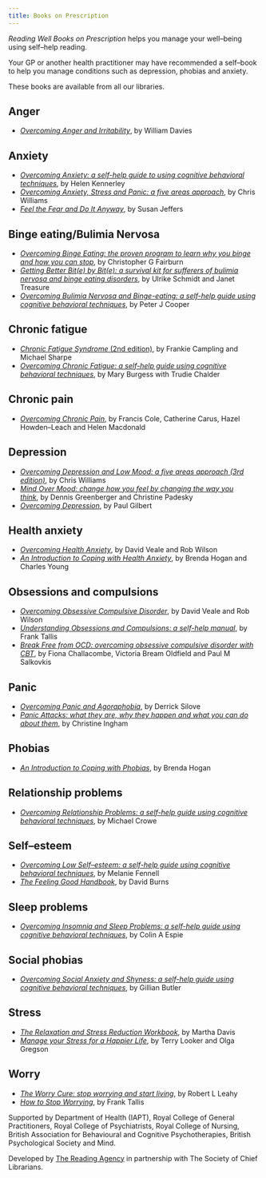 ```yaml
---
title: Books on Prescription
---
```


<em>Reading Well Books on Prescription</em> helps you manage your well–being using self–help reading.</p>

<p>Your GP or another health practitioner may have recommended a self–book to help you manage conditions such as depression, phobias and anxiety.</p>

<p>These books are available from all our libraries.</p>

<h2 id="anger">Anger</h2>

<ul>
  <li><a href="https://suffolk.spydus.co.uk/cgi-bin/spydus.exe/ENQ/OPAC/BIBENQ?BRN=1387116"><cite>Overcoming Anger and Irritability</cite></a>,&nbsp;by William Davies</li>
</ul>

<h2 id="anxiety">Anxiety</h2>

<ul>
  <li><a href="https://suffolk.spydus.co.uk/cgi-bin/spydus.exe/ENQ/OPAC/BIBENQ?BRN=1512206"><cite>Overcoming Anxiety: a self-help guide to using cognitive behavioral techniques</cite></a>,&nbsp;by Helen Kennerley</li>
  <li><a href="https://suffolk.spydus.co.uk/cgi-bin/spydus.exe/ENQ/OPAC/BIBENQ?BRN=603334"><cite>Overcoming Anxiety, Stress and Panic: a five areas approach</cite></a>,&nbsp;by Chris Williams</li>
  <li><a href="https://suffolk.spydus.co.uk/cgi-bin/spydus.exe/ENQ/OPAC/BIBENQ?BRN=192458"><cite>Feel the Fear and Do It Anyway</cite></a>, by Susan Jeffers</li>
</ul>

<h2 id="binge-eatingbulimia-nervosa">Binge eating/Bulimia Nervosa</h2>

<ul>
  <li><a href="https://suffolk.spydus.co.uk/cgi-bin/spydus.exe/ENQ/OPAC/BIBENQ?BRN=1400222"><cite>Overcoming Binge Eating: the proven program to learn why you binge and how you can stop</cite></a>,&nbsp;by Christopher G Fairburn</li>
  <li><a href="https://suffolk.spydus.co.uk/cgi-bin/spydus.exe/ENQ/OPAC/BIBENQ?BRN=429720"><cite>Getting Better Bit(e) by Bit(e): a survival kit for sufferers of bulimia nervosa and binge eating disorders</cite></a>,&nbsp;by Ulrike Schmidt and Janet Treasure</li>
  <li><a href="https://suffolk.spydus.co.uk/cgi-bin/spydus.exe/ENQ/OPAC/BIBENQ?BRN=591153"><cite>Overcoming Bulimia Nervosa and Binge-eating: a self-help guide using cognitive behavioral techniques</cite></a>,&nbsp;by Peter J Cooper</li>
</ul>

<h2 id="chronic-fatigue">Chronic fatigue</h2>

<ul>
  <li><a href="https://suffolk.spydus.co.uk/cgi-bin/spydus.exe/ENQ/OPAC/BIBENQ?BRN=157088"><cite>Chronic Fatigue Syndrome</cite> (2nd edition)</a>,&nbsp;by Frankie Campling and Michael Sharpe</li>
  <li><a href="https://suffolk.spydus.co.uk/cgi-bin/spydus.exe/ENQ/OPAC/BIBENQ?BRN=591381"><cite>Overcoming Chronic Fatigue: a self-help guide using cognitive behavioral techniques</cite></a>,&nbsp;by Mary Burgess with Trudie Chalder</li>
</ul>

<h2 id="chronic-pain">Chronic pain</h2>

<ul>
  <li><a href="https://suffolk.spydus.co.uk/cgi-bin/spydus.exe/ENQ/OPAC/BIBENQ?BRN=602384"><cite>Overcoming Chronic Pain</cite></a>,&nbsp;by Francis Cole, Catherine Carus, Hazel Howden–Leach and Helen Macdonald</li>
</ul>

<h2 id="depression">Depression</h2>

<ul>
  <li><a href="https://suffolk.spydus.co.uk/cgi-bin/spydus.exe/ENQ/OPAC/BIBENQ?BRN=1340711"><cite>Overcoming Depression and Low Mood: a five areas approach (3rd edition)</cite></a>,&nbsp;by Chris Williams</li>
  <li><a href="https://suffolk.spydus.co.uk/cgi-bin/spydus.exe/ENQ/OPAC/BIBENQ?BRN=1852746"><cite>Mind Over Mood: change how you feel by changing the way you think</cite></a>,&nbsp;by Dennis Greenberger and Christine Padesky</li>
  <li><a href="https://suffolk.spydus.co.uk/cgi-bin/spydus.exe/ENQ/OPAC/BIBENQ?BRN=1852746"><cite>Overcoming Depression</cite></a>,&nbsp;by Paul Gilbert</li>
</ul>

<h2 id="health-anxiety">Health anxiety</h2>

<ul>
  <li><a href="https://suffolk.spydus.co.uk/cgi-bin/spydus.exe/ENQ/OPAC/BIBENQ?BRN=426203"><cite>Overcoming Health Anxiety</cite></a>, by David Veale and Rob Wilson</li>
  <li><a href="https://suffolk.spydus.co.uk/cgi-bin/spydus.exe/ENQ/OPAC/BIBENQ?BRN=1104406"><cite>An Introduction to Coping with Health Anxiety</cite></a>, by Brenda Hogan and Charles Young</li>
</ul>

<h2 id="obsessions-and-compulsions">Obsessions and compulsions</h2>

<ul>
  <li><a href="https://suffolk.spydus.co.uk/cgi-bin/spydus.exe/ENQ/OPAC/BIBENQ?BRN=1154884"><cite>Overcoming Obsessive Compulsive Disorder</cite></a>,&nbsp;by David Veale and Rob Wilson</li>
  <li><a href="https://suffolk.spydus.co.uk/cgi-bin/spydus.exe/ENQ/OPAC/BIBENQ?BRN=394538"><cite>Understanding Obsessions and Compulsions: a self-help manual</cite></a>,&nbsp;by Frank Tallis</li>
  <li><a href="https://suffolk.spydus.co.uk/cgi-bin/spydus.exe/ENQ/OPAC/BIBENQ?BRN=198597"><cite>Break Free from OCD: overcoming obsessive compulsive disorder with CBT</cite></a>,&nbsp;by Fiona Challacombe, Victoria Bream Oldfield and Paul M Salkovkis</li>
</ul>

<h2 id="panic">Panic</h2>

<ul>
  <li><a href="https://suffolk.spydus.co.uk/cgi-bin/spydus.exe/ENQ/OPAC/BIBENQ?BRN=590905"><cite>Overcoming Panic and Agoraphobia</cite></a>,&nbsp;by Derrick Silove</li>
  <li><a href="https://suffolk.spydus.co.uk/cgi-bin/spydus.exe/ENQ/OPAC/BIBENQ?BRN=51020"><cite>Panic Attacks: what they are, why they happen and what you can do about them</cite></a>,&nbsp;by Christine Ingham</li>
</ul>

<h2 id="phobias">Phobias</h2>

<ul>
  <li><a href="https://suffolk.spydus.co.uk/cgi-bin/spydus.exe/ENQ/OPAC/BIBENQ?BRN=1104392"><cite>An Introduction to Coping with Phobias</cite></a>,&nbsp;by Brenda Hogan</li>
</ul>

<h2 id="relationship-problems">Relationship problems</h2>

<ul>
  <li><a href="https://suffolk.spydus.co.uk/cgi-bin/spydus.exe/ENQ/OPAC/BIBENQ?BRN=423759"><cite>Overcoming Relationship Problems: a self-help guide using cognitive behavioral techniques</cite></a>,&nbsp;by Michael Crowe</li>
</ul>

<h2 id="selfesteem">Self–esteem</h2>

<ul>
  <li><a href="https://suffolk.spydus.co.uk/cgi-bin/spydus.exe/ENQ/OPAC/BIBENQ?BRN=591117"><cite>Overcoming Low Self–esteem: a self-help guide using cognitive behavioral techniques</cite></a>,&nbsp;by Melanie Fennell</li>
  <li><a href="https://suffolk.spydus.co.uk/cgi-bin/spydus.exe/ENQ/OPAC/BIBENQ?BRN=270896"><cite>The Feeling Good Handbook</cite></a>,&nbsp;by David Burns</li>
</ul>

<h2 id="sleep-problems">Sleep problems</h2>

<ul>
  <li><a href="https://suffolk.spydus.co.uk/cgi-bin/spydus.exe/ENQ/OPAC/BIBENQ?BRN=423791"><cite>Overcoming Insomnia and Sleep Problems: a self-help guide using cognitive behavioral techniques</cite></a>,&nbsp;by Colin A Espie</li>
</ul>

<h2 id="social-phobias">Social phobias</h2>

<ul>
  <li><a href="https://suffolk.spydus.co.uk/cgi-bin/spydus.exe/ENQ/OPAC/BIBENQ?BRN=590899"><cite>Overcoming Social Anxiety and Shyness: a self-help guide using cognitive behavioral techniques</cite></a>,&nbsp;by Gillian Butler</li>
</ul>

<h2 id="stress">Stress</h2>

<ul>
  <li><a href="https://suffolk.spydus.co.uk/cgi-bin/spydus.exe/ENQ/OPAC/BIBENQ?BRN=1387117"><cite>The Relaxation and Stress Reduction Workbook</cite></a>,&nbsp;by Martha Davis</li>
  <li><a href="https://suffolk.spydus.co.uk/cgi-bin/spydus.exe/ENQ/OPAC/BIBENQ?BRN=598031"><cite>Manage your Stress for a Happier Life</cite></a>,&nbsp;by Terry Looker and Olga Gregson</li>
</ul>

<h2 id="worry">Worry</h2>

<ul>
  <li><a href="https://suffolk.spydus.co.uk/cgi-bin/spydus.exe/ENQ/OPAC/BIBENQ?BRN=131786"><cite>The Worry Cure: stop worrying and start living</cite></a>,&nbsp;by Robert L Leahy</li>
  <li><a href="https://suffolk.spydus.co.uk/cgi-bin/spydus.exe/ENQ/OPAC/BIBENQ?BRN=505098"><cite>How to Stop Worrying</cite></a>, by Frank Tallis</li>
</ul>

<p>Supported by Department of Health (IAPT), Royal College of General Practitioners, Royal College of Psychiatrists, Royal College of Nursing, British Association for Behavioural and Cognitive Psychotherapies, British Psychological Society and Mind.</p>

<p>Developed by <a href="http://readingagency.org.uk/adults/quick-guides/reading-well/">The Reading Agency</a> in partnership with The Society of Chief Librarians.</p>
